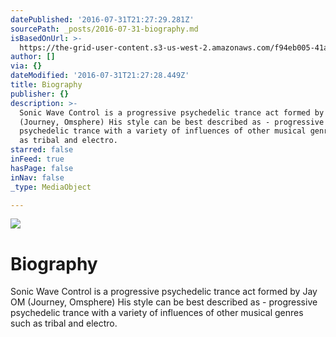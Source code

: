 ```yaml
---
datePublished: '2016-07-31T21:27:29.281Z'
sourcePath: _posts/2016-07-31-biography.md
isBasedOnUrl: >-
  https://the-grid-user-content.s3-us-west-2.amazonaws.com/f94eb005-41a8-4510-adfd-e59cac295a20.jpg
author: []
via: {}
dateModified: '2016-07-31T21:27:28.449Z'
title: Biography
publisher: {}
description: >-
  Sonic Wave Control is a progressive psychedelic trance act formed by Jay OM
  (Journey, Omsphere) His style can be best described as - progressive
  psychedelic trance with a variety of influences of other musical genres such
  as tribal and electro.
starred: false
inFeed: true
hasPage: false
inNav: false
_type: MediaObject

---
```

![](https://the-grid-user-content.s3-us-west-2.amazonaws.com/f94eb005-41a8-4510-adfd-e59cac295a20.jpg)

# Biography

Sonic Wave Control is a progressive psychedelic trance act formed by Jay OM (Journey, Omsphere) His style can be best described as - progressive psychedelic trance with a variety of influences of other musical genres such as tribal and electro.